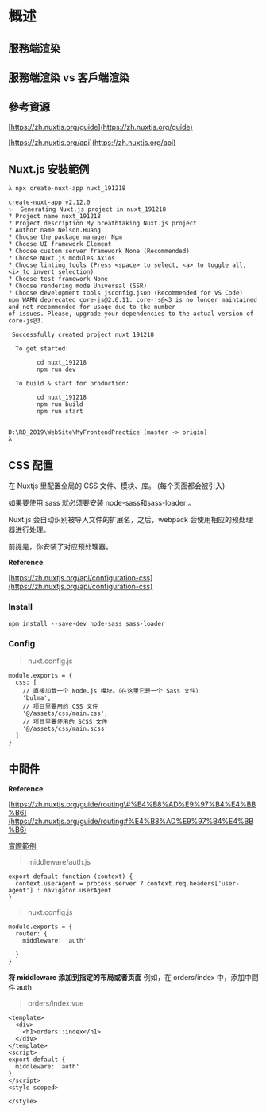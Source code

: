 # 概述

## 服務端渲染

## 服務端渲染 vs 客戶端渲染

## 參考資源

[https://zh.nuxtjs.org/guide](https://zh.nuxtjs.org/guide)

[https://zh.nuxtjs.org/api](https://zh.nuxtjs.org/api)

## Nuxt.js 安裝範例

```text
λ npx create-nuxt-app nuxt_191218

create-nuxt-app v2.12.0
✨  Generating Nuxt.js project in nuxt_191218
? Project name nuxt_191218
? Project description My breathtaking Nuxt.js project
? Author name Nelson.Huang
? Choose the package manager Npm
? Choose UI framework Element
? Choose custom server framework None (Recommended)
? Choose Nuxt.js modules Axios
? Choose linting tools (Press <space> to select, <a> to toggle all, <i> to invert selection)
? Choose test framework None
? Choose rendering mode Universal (SSR)
? Choose development tools jsconfig.json (Recommended for VS Code)
npm WARN deprecated core-js@2.6.11: core-js@<3 is no longer maintained and not recommended for usage due to the number
of issues. Please, upgrade your dependencies to the actual version of core-js@3.
```

```text
 Successfully created project nuxt_191218

  To get started:

        cd nuxt_191218
        npm run dev

  To build & start for production:

        cd nuxt_191218
        npm run build
        npm run start


D:\RD_2019\WebSite\MyFrontendPractice (master -> origin)
λ
```

## CSS 配置

在 Nuxtjs 里配置全局的 CSS 文件、模块、库。 \(每个页面都会被引入\)

如果要使用 sass 就必须要安装 node-sass和sass-loader 。

Nuxt.js 会自动识别被导入文件的扩展名，之后，webpack 会使用相应的预处理器进行处理。

前提是，你安装了对应预处理器。

**Reference**

[https://zh.nuxtjs.org/api/configuration-css](https://zh.nuxtjs.org/api/configuration-css)

### Install

```text
npm install --save-dev node-sass sass-loader
```

### Config

> nuxt.config.js

```text
module.exports = {
  css: [
    // 直接加载一个 Node.js 模块。（在这里它是一个 Sass 文件）
    'bulma',
    // 项目里要用的 CSS 文件
    '@/assets/css/main.css',
    // 项目里要使用的 SCSS 文件
    '@/assets/css/main.scss'
  ]
}
```

## 中間件

**Reference**

[https://zh.nuxtjs.org/guide/routing\#%E4%B8%AD%E9%97%B4%E4%BB%B6](https://zh.nuxtjs.org/guide/routing#%E4%B8%AD%E9%97%B4%E4%BB%B6)

[實際範例](https://github.com/nuxt/example-auth0)

> middleware/auth.js

```text
export default function (context) {
  context.userAgent = process.server ? context.req.headers['user-agent'] : navigator.userAgent
}
```

> nuxt.config.js

```text
module.exports = {
  router: {
    middleware: 'auth'

  }
}
```

**将 middleware 添加到指定的布局或者页面** 例如，在 orders/index 中，添加中間件 auth

> orders/index.vue

```text
<template>
  <div>
    <h1>orders::index</h1>
  </div>
</template>
<script>
export default {
  middleware: 'auth'
}
</script>
<style scoped>

</style>
```

